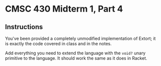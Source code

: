 # CMSC 430 Midterm 1, Part 4

## Instructions

You've been provided a completely unmodified implementation of Extort;
it is exactly the code covered in class and in the notes.

Add everything you need to extend the language with the `void?` unary
primitive to the language.  It should work the same as it does in
Racket.
